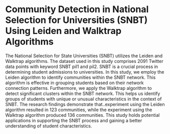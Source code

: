 # Community Detection in National Selection for Universities (SNBT) Using Leiden and Walktrap Algorithms

The National Selection for State Universities (SNBT) utilizes the Leiden and Walktrap algorithms. The dataset used in this study comprises 2091 Twitter data points with keyword SNBT pil1 and pil2. SNBT is a crucial process in determining student admissions to universities. In this study, we employ the Leiden algorithm to identify communities within the SNBT network. This algorithm is effective in grouping students based on their network connection patterns. Furthermore, we apply the Walktrap algorithm to detect significant clusters within the SNBT network. This helps us identify groups of students with unique or unusual characteristics in the context of SNBT. The research findings demonstrate that..experiment using the Leiden algorithm resulted in 123 communities, while the experiment using the Walktrap algorithm produced 136 communities. This study holds potential applications in supporting the SNBT process and gaining a better understanding of student characteristics.
